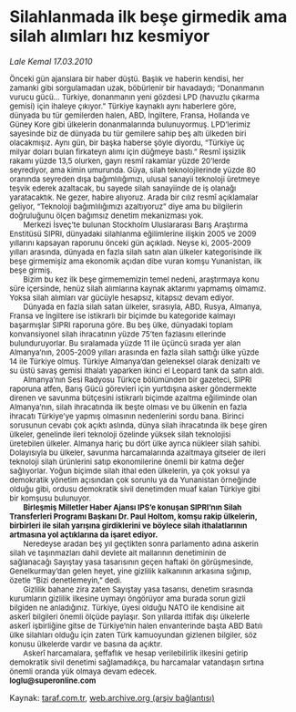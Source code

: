 # Silahlanmada ilk beşe girmedik ama silah alımları hız kesmiyor

*Lale Kemal 17.03.2010*

<div class="yazi"><h1 style="MARGIN: 0cm 38.3pt 0pt 0cm"><span style="FONT-WEIGHT: normal; FONT-SIZE: 12pt; mso-bidi-font-weight: bold"><font size="2">Önceki gün ajanslara bir haber düştü. Başlık ve haberin kendisi, her zamanki gibi sorgulamadan uzak, böbürlenir bir havadaydı; “Donanmanın vurucu gücü... Türkiye, donanmanın yeni gözdesi LPD (havuzlu çıkarma gemisi) için ihaleye çıkıyor.” Türkiye kaynaklı aynı haberlere göre, dünyada bu tür gemilerden halen, ABD, İngiltere, Fransa, Hollanda ve Güney Kore gibi ülkelerin donanmalarında bulunuyormuş. LPD’lerimiz sayesinde biz de dünyada bu tür gemilere sahip beş altı ülkeden biri olacakmışız. Aynı gün, bir başka haberse şöyle diyordu, “Türkiye üç milyar doları bulan firkateyn alımı için düğmeye bastı.” Resmî işsizlik rakamı yüzde 13,5 olurken, gayrı resmî rakamlar yüzde 20’lerde seyrediyor, ama kimin umurunda. Güya, silah teknolojilerinde yüzde 80 oranında seyreden dışa bağımlılığımızı, ulusal sanayii teknoloji üretmeye teşvik ederek azaltacak, bu sayede silah sanayiinde de iş olanağı yaratacaktık. Ne gezer, habire alıyoruz. Arada bir cılız resmî açıklamalar geliyor, “Teknoloji bağımlılığımızı azaltıyoruz” diye ama bu bilgilerin doğruluğunu ölçen bağımsız denetim mekanizması yok. <?xml:namespace prefix = o ns = "urn:schemas-microsoft-com:office:office" /><o:p></o:p></font></span></h1>
<h1 style="MARGIN: 0cm 38.3pt 0pt 0cm; TEXT-INDENT: 18pt"><span style="FONT-WEIGHT: normal; FONT-SIZE: 12pt; mso-bidi-font-weight: bold"><font size="2">Merkezi İsveç’te bulunan Stockholm Uluslararası Barış Araştırma Enstitüsü SIPRI, dünyadaki silahlanma eğilimlerine ilişkin 2005 ve 2009 yıllarını kapsayan raporunu önceki gün açıkladı. Neyse ki, 2005-2009 yılları arasında, dünyada en fazla silah satın alan ülkeler kategorisinde ilk beşe girmemişiz ama ekonomik açıdan dibe vuran komşu Yunanistan, ilk beşe girmiş. <o:p></o:p></font></span></h1>
<h1 style="MARGIN: 0cm 38.3pt 0pt 0cm; TEXT-INDENT: 18pt"><span style="FONT-WEIGHT: normal; FONT-SIZE: 12pt; mso-bidi-font-weight: bold"><font size="2">Bizim bu kez ilk beşe girmememizin temel nedeni, araştırmaya konu süre içersinde, henüz silah alımlarına kaynak aktarımı yapmamış olmamız. Yoksa silah alımları var gücüyle hesapsız, kitapsız devam ediyor. <o:p></o:p></font></span></h1>
<h1 style="MARGIN: 0cm 38.3pt 0pt 0cm; TEXT-INDENT: 18pt"><span style="FONT-WEIGHT: normal; FONT-SIZE: 12pt; mso-bidi-font-weight: bold"><font size="2">Dünyada en fazla silah satan ülkeler, sırasıyla, ABD, Rusya, Almanya, Fransa ve İngiltere ise istikrarlı bir biçimde bu kategoride kalmayı başarmışlar SIPRI raporuna göre. Bu beş ülke, dünyadaki toplam konvansiyonel silah ihracatının yüzde 75’ten fazlasını ellerinde bulunduruyorlar. Bu sıralamada yüzde 11 ile üçüncü sırada yer alan Almanya’nın, 2005-2009 yılları arasında en fazla silah sattığı ülke yüzde 14 ile Türkiye olmuş. Türkiye Almanya’dan geleneksel olarak denizaltı ve su üstü savaş gemisi ithalatı yaparken ikinci el Leopard tank da satın aldı. <o:p></o:p></font></span></h1>
<h1 style="MARGIN: 0cm 38.3pt 0pt 0cm; TEXT-INDENT: 18pt"><span style="FONT-WEIGHT: normal; FONT-SIZE: 12pt; mso-bidi-font-weight: bold"><font size="2">Almanya’nın Sesi Radyosu Türkçe bölümünden bir gazeteci, SIPRI raporuna atfen, Barış Gücü görevleri için yurtdışına asker göndermekte direnen ve savunma bütçesini istikrarlı biçimde azaltma eğiliminde olan Almanya’nın, silah ihracatında ilk beşte olması ve bu ülkenin en fazla ihracatı Türkiye’ye yapmış olmasının nedenlerini sordu bana. Birinci sorusunun cevabı çok açıktı aslında, dünya silah ihracatında ilk beşe giren ülkeler, genelinde ileri teknoloji özelinde yüksek silah teknolojisi üretebilen ülkeler. Almanya hariç bu dört ülke ayrıca nükleer silah sahibi. Dolayısıyla bu ülkeler, savunma harcamalarında azaltmaya gitseler de ileri teknoloji silah ürünlerini satıp ekonomilerine önemli bir katma değer sağlıyorlar. Yoğun biçimde silah ithal eden ülkelerin, ya çok yoksul ya demokratik yönetim açısından çok sorunlu ya da Yunanistan örneğinde olduğu gibi, ordusu demokratik sivil denetimden muaf kalan Türkiye gibi bir komşusu bulunuyor. <o:p></o:p></font></span></h1>
<h1 style="MARGIN: 0cm 38.3pt 0pt 0cm; TEXT-INDENT: 18pt"><span class="texto11"><span style="FONT-SIZE: 12pt; mso-bidi-font-weight: bold"><font size="2">Birleşmiş Milletler Haber Ajansı IPS’e konuşan SIPRI’nın Silah Transferleri Programı Başkanı Dr. Paul Holtom, komşu rakip ülkelerin, birbirleri ile silah yarışına girdiklerini ve böylece silah ithalatlarının artmasına yol açtıklarına da işaret ediyor. <o:p></o:p></font></span></span></h1>
<h1 style="MARGIN: 0cm 38.3pt 0pt 0cm; TEXT-INDENT: 18pt"><span style="FONT-WEIGHT: normal; FONT-SIZE: 12pt; mso-bidi-font-weight: bold"><font size="2">Neredeyse aradan beş yıl geçtikten sonra parlamento adına askerin silah ve taşınmazları dahil devlete ait mallarının denetiminin de sağlanacağı Sayıştay yasa tasarısının geçen haftaki ön görüşmesinde, Genelkurmay’dan gelen heyet, yine gizlilik kalkanının arkasına sığınıp, özetle “Bizi denetlemeyin,” dedi. <o:p></o:p></font></span></h1>
<h1 style="MARGIN: 0cm 38.3pt 0pt 0cm; TEXT-INDENT: 18pt"><span style="FONT-WEIGHT: normal; FONT-SIZE: 12pt; mso-bidi-font-weight: bold"><font size="2">Gizlilik bahane zira zaten Sayıştay yasa tasarısı, denetim sırasında kurumların gizlilik ilkesine uymayı öngörüyor ama burada sorun gizli bilgiden ne anladığınız. Türkiye, üyesi olduğu NATO ile kendisine ait askerî bilgileri önemli ölçüde paylaşır. Son yıllarda ittifak dışı ülkelerle askerî işbirliğine gitse de Türkiye’nin halen envanterinde başta ABD Batılı ülke silahları olduğu için zaten Türk kamuoyundan gizlenen bilgiler, söz konusu ülkelerde vardır ve basına da açıktır. <o:p></o:p></font></span></h1>
<p class="MsoNormal" style="MARGIN: 0cm 38.3pt 0pt 0cm; TEXT-INDENT: 18pt"><font size="2">Askerî harcamalara, şeffaflık ve hesap verilebilirlik ilkesini getirip demokratik sivil denetimi sağlamadıkça, bu harcamalar vatandaşın sırtına önemli oranda yük olmaya devam edecek.</font></p>
<p class="MsoNormal" style="MARGIN: 0cm 20.3pt 0pt 0cm"><b style="mso-bidi-font-weight: normal"><font size="2">loglu@superonline.com<o:p></o:p></font></b></p>
</div>

Kaynak: [taraf.com.tr](http://www.taraf.com.tr:80/makale/10488.htm), [web.archive.org (arşiv bağlantısı)](http://web.archive.org/web/20100322191203/http://www.taraf.com.tr:80/makale/10488.htm)
